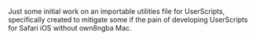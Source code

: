 Just some initial work on an importable utilities file for UserScripts, 
specifically created to mitigate some if the pain of developing UserScripts for Safari iOS 
without own8ngba Mac.
